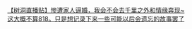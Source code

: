 [【树洞直播贴】惨遭家人逼婚，我会不会去千里之外和情缘奔现~](http://tieba.baidu.com/p/2430436392?see_lz=1&pn=)   
[这大概不算818。只是想记录下来一些可能以后会遗忘的故事罢了](http://tieba.baidu.com/p/2431398786?see_lz=1&pn=)   
